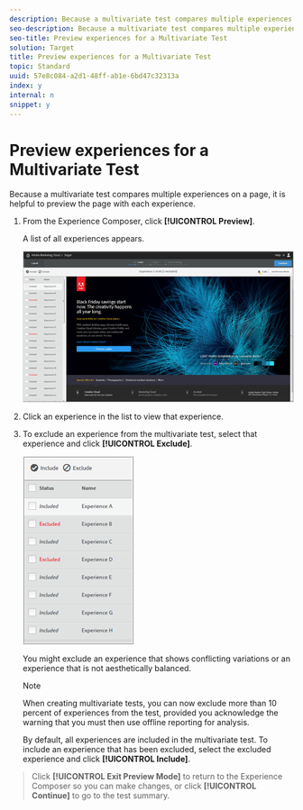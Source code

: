 ```yaml
---
description: Because a multivariate test compares multiple experiences on a page, it is helpful to preview the page with each experience.
seo-description: Because a multivariate test compares multiple experiences on a page, it is helpful to preview the page with each experience.
seo-title: Preview experiences for a Multivariate Test
solution: Target
title: Preview experiences for a Multivariate Test
topic: Standard
uuid: 57e8c084-a2d1-48ff-ab1e-6bd47c32313a
index: y
internal: n
snippet: y
---
```


# Preview experiences for a Multivariate Test

Because a multivariate test compares multiple experiences on a page, it is helpful to preview the page with each experience.

1. From the Experience Composer, click **[!UICONTROL Preview]**.

   A list of all experiences appears.

   ![](assets/preview.png)

1. Click an experience in the list to view that experience.

1. To exclude an experience from the multivariate test, select that experience and click **[!UICONTROL Exclude]**.

   ![](assets/excludeexperience.png)

   You might exclude an experience that shows conflicting variations or an experience that is not aesthetically balanced.

   >[!NOTE]
   >
   >When creating multivariate tests, you can now exclude more than 10 percent of experiences from the test, provided you acknowledge the warning that you must then use offline reporting for analysis.

   By default, all experiences are included in the multivariate test. To include an experience that has been excluded, select the excluded experience and click **[!UICONTROL Include]**. 
>Click **[!UICONTROL Exit Preview Mode]** to return to the Experience Composer so you can make changes, or click **[!UICONTROL Continue]** to go to the test summary. 

